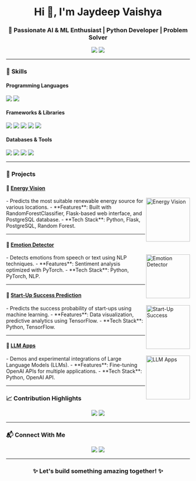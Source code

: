 <h1 align="center">Hi 👋, I'm Jaydeep Vaishya</h1>
<h3 align="center">🚀 Passionate AI & ML Enthusiast | Python Developer | Problem Solver</h3>

<p align="center">
  <img src="https://img.shields.io/badge/B.Tech%20in%20CSE-ITM%20University,%20Gwalior-3776AB?style=for-the-badge">
  <img src="https://img.shields.io/badge/CGPA-7.51/10-blueviolet?style=for-the-badge">
</p>

---

### 🔧 **Skills**
#### **Programming Languages**
<p>
  <img src="https://img.shields.io/badge/Python-3776AB?style=for-the-badge&logo=python&logoColor=white">
  <img src="https://img.shields.io/badge/SQL-003B57?style=for-the-badge&logo=postgresql&logoColor=white">
</p>

#### **Frameworks & Libraries**
<p>
  <img src="https://img.shields.io/badge/TensorFlow-FF6F00?style=for-the-badge&logo=tensorflow&logoColor=white">
  <img src="https://img.shields.io/badge/PyTorch-EE4C2C?style=for-the-badge&logo=pytorch&logoColor=white">
  <img src="https://img.shields.io/badge/FastAPI-009688?style=for-the-badge&logo=fastapi&logoColor=white">
  <img src="https://img.shields.io/badge/Flask-000000?style=for-the-badge&logo=flask&logoColor=white">
  <img src="https://img.shields.io/badge/OpenCV-5C3EE8?style=for-the-badge&logo=opencv&logoColor=white">
</p>

#### **Databases & Tools**
<p>
  <img src="https://img.shields.io/badge/PostgreSQL-336791?style=for-the-badge&logo=postgresql&logoColor=white">
  <img src="https://img.shields.io/badge/MySQL-4479A1?style=for-the-badge&logo=mysql&logoColor=white">
  <img src="https://img.shields.io/badge/Docker-2496ED?style=for-the-badge&logo=docker&logoColor=white">
  <img src="https://img.shields.io/badge/Git-F05032?style=for-the-badge&logo=git&logoColor=white">
</p>

---

### 🚀 **Projects**
#### 🌟 [Energy Vision](https://github.com/mrjaydeep/Energy-Vision)
<img align="right" src="https://img.icons8.com/fluency/96/renewable-energy.png" alt="Energy Vision" width="120">  
- Predicts the most suitable renewable energy source for various locations.  
- **Features**: Built with RandomForestClassifier, Flask-based web interface, and PostgreSQL database.  
- **Tech Stack**: Python, Flask, PostgreSQL, Random Forest.  

---

#### 🌟 [Emotion Detector](https://github.com/mrjaydeep/Emotion_Detector)
<img align="right" src="https://img.icons8.com/fluency/96/emoticon.png" alt="Emotion Detector" width="120">  
- Detects emotions from speech or text using NLP techniques.  
- **Features**: Sentiment analysis optimized with PyTorch.  
- **Tech Stack**: Python, PyTorch, NLP.  

---

#### 🌟 [Start-Up Success Prediction](https://github.com/mrjaydeep/Start_up_success_prediction)
<img align="right" src="https://img.icons8.com/color/96/startup.png" alt="Start-Up Success" width="120">  
- Predicts the success probability of start-ups using machine learning.  
- **Features**: Data visualization, predictive analytics using TensorFlow.  
- **Tech Stack**: Python, TensorFlow.

---

#### 🌟 [LLM Apps](https://github.com/mrjaydeep/LLM-Apps)
<img align="right" src="https://img.icons8.com/external-flaticons-lineal-color-flat-icons/96/external-ai-artificial-intelligence-flaticons-lineal-color-flat-icons-2.png" alt="LLM Apps" width="120">  
- Demos and experimental integrations of Large Language Models (LLMs).  
- **Features**: Fine-tuning OpenAI APIs for multiple applications.  
- **Tech Stack**: Python, OpenAI API.

---

### 📈 **Contribution Highlights**
<p align="center">
  <img src="https://github-readme-stats.vercel.app/api?username=mrjaydeep&show_icons=true&theme=radical&hide_title=true&count_private=true">
  <img src="https://github-readme-stats.vercel.app/api/top-langs/?username=mrjaydeep&layout=compact&theme=radical">
</p>

---

### 📬 **Connect With Me**
<p align="center">
  <a href="mailto:mrjaydeep13@gmail.com"><img src="https://img.shields.io/badge/Email-D14836?style=for-the-badge&logo=gmail&logoColor=white"></a>
  <a href="https://www.linkedin.com/in/jaydeep-vaishya-883bb5224/a"><img src="https://img.shields.io/badge/LinkedIn-0077B5?style=for-the-badge&logo=linkedin&logoColor=white"></a>
  
</p>

---

<h3 align="center">✨ Let's build something amazing together! ✨</h3>
